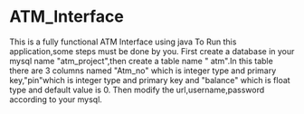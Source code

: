 # ATM_Interface
This is a fully functional ATM Interface using java
To Run this application,some steps must be done by you.
First create a database in your mysql name "atm_project",then create a table name " atm".In this table there are 3 columns named "Atm_no" which is integer type and primary key,"pin"which is integer type and primary key and "balance" which is float type and default value is 0.
Then modify the url,username,password according to your mysql.
